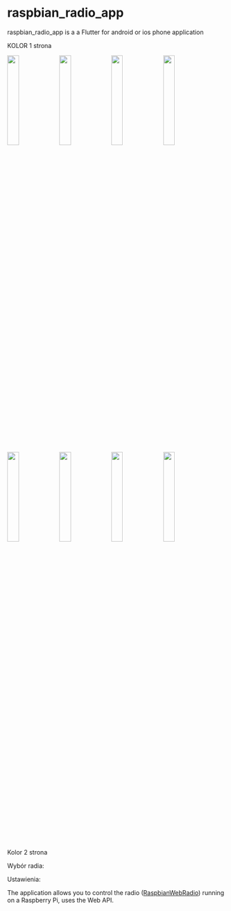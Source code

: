 
# raspbian_radio_app

raspbian_radio_app is a a Flutter for android or ios phone application 

KOLOR 1 strona





<img src="https://user-images.githubusercontent.com/27755739/126339001-3e0a9edd-0cbd-40cf-909a-e9a195927382.jpg" width="23%" height="23%"> <img src="https://user-images.githubusercontent.com/27755739/126339879-62a5e4af-dcc2-4faa-b439-6ffee18991b5.jpg" width="23%" height="23%"> <img src="https://user-images.githubusercontent.com/27755739/126339884-3f083ace-e94d-4618-a65a-dd958f49001e.jpg" width="23%" height="23%"> <img src="https://user-images.githubusercontent.com/27755739/126339887-768ce190-df3f-4660-843b-83118c9baaf2.jpg" width="23%" height="23%">


<img src="https://user-images.githubusercontent.com/27755739/126345610-b7ed709a-95b2-4b77-b9b1-350e494f2e6b.jpg" width="23%" height="23%"> <img src="https://user-images.githubusercontent.com/27755739/126345611-42b758f7-36c8-427f-96a2-51174183adde.jpg" width="23%" height="23%"> <img src="https://user-images.githubusercontent.com/27755739/126345603-4467a772-7457-4c27-bb9c-02eedc0c87eb.jpg" width="23%" height="23%"> <img src="https://user-images.githubusercontent.com/27755739/126345614-a614c90a-8a21-4dc4-9ed6-fdf6e6f639ca.jpg" width="23%" height="23%">











Kolor 2 strona



Wybór radia:


Ustawienia:






The application allows you to control the radio ([RaspbianWebRadio](https://github.com/paneee/RaspbianWebRadio)) running on a Raspberry Pi, uses the Web API.
